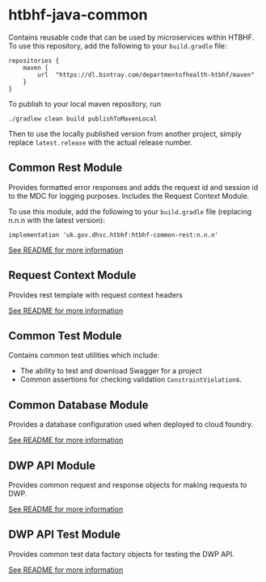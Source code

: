 # htbhf-java-common
Contains reusable code that can be used by microservices within HTBHF. To use this repository, add
the following to your `build.gradle` file:
```
repositories {
    maven {
        url  "https://dl.bintray.com/departmentofhealth-htbhf/maven" 
    }
}
```

To publish to your local maven repository, run

```
./gradlew clean build publishToMavenLocal
```

Then to use the locally published version from another project,
simply replace `latest.release` with the actual release number.

## Common Rest Module

Provides formatted error responses and adds the request id and session id to the MDC for logging purposes.
Includes the Request Context Module. 

To use this module, add the following to your `build.gradle` file (replacing n.n.n with the latest version):
```
implementation 'uk.gov.dhsc.htbhf:htbhf-common-rest:n.n.n'
```

[See README for more information](./common_rest/README.md)


## Request Context Module

Provides rest template with request context headers

[See README for more information](./request_context/README.md)


## Common Test Module

Contains common test utilities which include:

- The ability to test and download Swagger for a project
- Common assertions for checking validation `ConstraintViolation`s.

## Common Database Module

Provides a database configuration used when deployed to cloud foundry.

[See README for more information](./common_database/README.md)

## DWP API Module

Provides common request and response objects for making requests to DWP.

[See README for more information](./common_dwp_api/README.md)

## DWP API Test Module

Provides common test data factory objects for testing the DWP API.

[See README for more information](./common_dwp_api_test/README.md)
